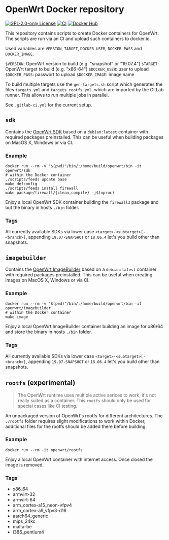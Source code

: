 # OpenWrt Docker repository

[![GPL-2.0-only License][license-badge]][license-ref]
[![CI][ci-badge]][ci-ref]
[![Docker Hub][docker-hub-badge]][docker-hub-ref]

This repository contains scripts to create Docker containers for OpenWrt. The
scripts are run via an CI and upload such containers to docker.io.

Used variables are `VERSION`, `TARGET`, `DOCKER_USER`, `DOCKER_PASS` and `DOCKER_IMAGE`.

`$VERSION`: OpenWrt version to build (e.g. "snapshot" or "19.07.4")
`$TARGET`: OpenWrt target to build (e.g. "x86-64")
`$DOCKER_USER`: user to upload
`$DOCKER_PASS`: passwort to upload
`$DOCKER_IMAGE`: image name

To build multiple targets use the `gen-targets.sh` script which generates the
files `targets.yml` and `targets_rootfs.yml`, which are imported by the GitLab
runner. This allows to run multiple jobs in parallel.

See `.gitlab-ci.yml` for the current setup.

## `sdk`

Contains the [OpenWrt
SDK](https://openwrt.org/docs/guide-developer/toolchain/using_the_sdk) based on
a `debian:latest` container with required packages preinstalled. This can be
useful when building packages on MacOS X, Windows or via CI.

### Example

    docker run --rm -v "$(pwd)"/bin/:/home/build/openwrt/bin -it openwrt/sdk
    # within the Docker container
    ./scripts/feeds update base
    make defconfig
    ./scripts/feeds install firewall
    make package/firewall/{clean,compile} -j$(nproc)

Enjoy a local OpenWrt SDK container building the `firewall3` package and but the
binary in hosts `./bin` folder.

### Tags

All currently available SDKs via lower case `<target>-<subtarget>[-<branch>]`,
appending `19.07-SNAPSHOT` or `18.06.4` let's you build other than snapshots.

## `imagebuilder`

Contains the [OpenWrt
ImageBuilder](https://openwrt.org/docs/guide-user/additional-software/imagebuilder)
based on a `debian:latest` container with required packages preinstalled. This
can be useful when creating images on MacOS X, Windows or via CI.

### Example

    docker run --rm -v "$(pwd)"/bin/:/home/build/openwrt/bin -it openwrt/imagebuilder
    # within the Docker container
    make image

Enjoy a local OpenWrt ImageBuilder container building an image for x86/64 and
store the binary in hosts `./bin` folder.

### Tags

All currently available SDKs via lower case `<target>-<subtarget>[-<branch>]`,
appending `19.07-SNAPSHOT` or `18.06.4` let's you build other than snapshots.

## `rootfs` (experimental)

> The OpenWrt runtime uses multiple active serices to work, it's not really
> suited as a container. This `rootfs` should only be used for special cases
> like CI testing.

An unpackaged version of OpenWrt's rootfs for different architectures. The
`./rootfs` folder requires slight modifications to work within Docker,
additional files for the rootfs should be added there before building.

### Example

    docker run --rm -it openwrt/rootfs

Enjoy a local OpenWrt container with internet access. Once closed the image is
removed.

### Tags

* x86_64
* armvirt-32
* armvirt-64
* arm_cortex-a15_neon-vfpv4
* arm_cortex-a9_vfpv3-d16
* aarch64_generic
* mips_24kc
* malta-be
* i386_pentium4

[ci-badge]: https://gitlab.com/openwrtorg/docker/badges/master/pipeline.svg
[ci-ref]: https://gitlab.com/openwrtorg/docker/commits/master
[docker-hub-badge]: https://img.shields.io/badge/docker--hub-openwrtorg-blue.svg?style=flat-square
[docker-hub-ref]: https://hub.docker.com/u/openwrtorg
[license-badge]: https://img.shields.io/github/license/openwrt/docker.svg?style=flat-square
[license-ref]: LICENSE
